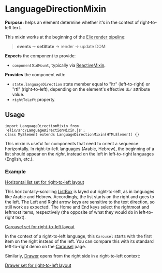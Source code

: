 # LanguageDirectionMixin

**Purpose:** helps an element determine whether it's in the context of right-to-left text..

This mixin works at the beginning of the [Elix render pipeline](/documentation#elix-render-pipeline):

> **events** ➞ **setState** → render → update DOM

**Expects** the component to provide:
* `componentDidMount`, typically via [ReactiveMixin](ReactiveMixin).

**Provides** the component with:
* `state.languageDirection` state member equal to "ltr" (left-to-right) or "rtl" (right-to-left),
depending on the element's effective `dir` attribute value.
* `rightToLeft` property.


## Usage

    import LanguageDirectionMixin from 'elix/src/LanguageDirectionMixin.js';
    class MyElement extends LanguageDirectionMixin(HTMLElement) {}

This mixin is useful for components that need to orient a sequence horizontally. In right-to-left languages (Arabic, Hebrew), the beginning of a list should appear on the _right_, instead on the left in left-to-right languages (English, etc.).


### Example

[Horizontal list set for right-to-left layout](/demos/rightToLeft/horizontalList.html)

This horizontally-scrolling [ListBox](ListBox) is layed out right-to-left, as in languages like Arabic and Hebrew. Accordingly, the list starts on the right and goes to the left. The Left and Right arrow keys are sensitive to the text direction, so still work as expected. The Home and End keys select the rightmost and leftmost items, respectively (the opposite of what they would do in left-to-right text).

[Carousel set for right-to-left layout](/demos/rightToLeft/carousel.html)

In the context of a right-to-left language, this `Carousel` starts with the first item on the right instead of the left. You can compare this with its standard left-to-right demo on the  [Carousel](Carousel) page.

Similarly, [Drawer](Drawer) opens from the right side in a right-to-left context:

[Drawer set for right-to-left layout](/demos/rightToLeft/drawer.html)
